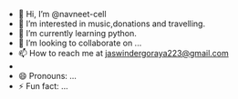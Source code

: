 - 👋 Hi, I’m @navneet-cell
- 👀 I’m interested in music,donations and travelling.
- 🌱 I’m currently learning python.
- 💞️ I’m looking to collaborate on ...
- 📫 How to reach me at jaswindergoraya223@gmail.com
- 
- 😄 Pronouns: ...
- ⚡ Fun fact: ...

<!---
navneet-cell/navneet-cell is a ✨ special ✨ repository because its `README.md` (this file) appears on your GitHub profile.
You can click the Preview link to take a look at your changes.
--->
